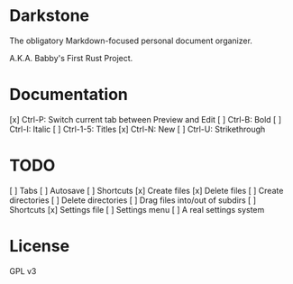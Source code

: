 Darkstone
=========

The obligatory Markdown-focused personal document organizer.

A.K.A. Babby's First Rust Project.

Documentation
=============

[x] Ctrl-P: Switch current tab between Preview and Edit
[ ] Ctrl-B: Bold
[ ] Ctrl-I: Italic
[ ] Ctrl-1-5: Titles
[x] Ctrl-N: New
[ ] Ctrl-U: Strikethrough

TODO
====

[ ] Tabs
[ ] Autosave
[ ] Shortcuts
[x] Create files
[x] Delete files
[ ] Create directories
[ ] Delete directories
[ ] Drag files into/out of subdirs
[ ] Shortcuts
[x] Settings file
[ ] Settings menu
[ ] A real settings system

License
=======

GPL v3